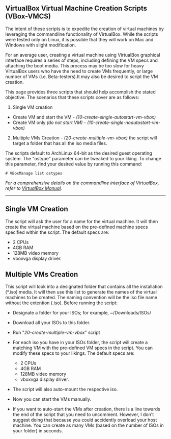 ## VirtualBox Virtual Machine Creation Scripts (VBox-VMCS)

The intent of these scripts is to expedite the creation of virtual machines by leveraging the commandline functionality of VirtualBox. While the scripts were tested only on Linux, it is possible that they will work on Mac and Windows with slight modification.

For an average user, creating a virtual machine using VirtualBox graphical interface requires a series of steps, including defining the VM specs and attaching the boot media. This process may be too slow for heavy VirtualBox users who have the need to create VMs frequently, or large number of VMs (i.e. Beta-testers).It may also be desired to script the VM creation.

This page provides three scripts that should help accomplish the stated objective. The scenarios that these scripts cover are as follows:
1. Single VM creation
  * Create VM and start the VM - *(10-create-single-autostart-vm-vbox)*
  * Create VM only *(do not start VM)* - *(10-create-single-noautostart-vm-vbox)*
2.  Multiple VMs Creation - *(20-create-multiple-vm-vbox)* the script will target a folder that has all the iso media files.

The scripts default to ArchLinux 64-bit as the desired guest operating system. The "ostype" parameter can be tweaked to your liking. To change this parameter, find your desired value by running this command:

```
# VBoxManage list ostypes
```
*For a comprehensive details on the commandline interface of VirtualBox, refer to [VirtualBox Manual](https://www.virtualbox.org/manual/ch08.html#vboxmanage-createvm).*

___

## Single VM Creation
The script will ask the user for a name for the virtual machine. It will then create the virtual machine based on the pre-defined machine specs specified within the script. The default specs are:
- 2 CPUs
- 4GB RAM
- 128MB video memory
- vboxvga display driver.

## Multiple VMs Creation

This script will look into a designated folder that contains all the installation (*.iso) media. It will then use this list to generate the names of the virtual machines to be created. The naming convention will be the iso file name without the extention (.iso). Before running the script:

- Designate a folder for your ISOs; for example, ~/Downloads/ISOs/
- Download all your ISOs to this folder.
- Run "*20-create-multiple-vm-vbox*" script
- For each iso you have in your ISOs folder, the script will create a matching VM with the pre-defined VM specs in the script. You can modify these specs to your likings.
The default specs are:
   - 2 CPUs
   - 4GB RAM
   - 128MB video memory
   - vboxvga display driver.

- The script will also auto-mount the respective iso.
- Now you can start the VMs manually.
- If you want to auto-start the VMs after creation, there is a line towards the end of the script that you need
to uncomment. However, I don't suggest doing that because you could accidently overload your host machine.
 You can create as many VMs (based on the number of ISOs in your folder) in seconds.
